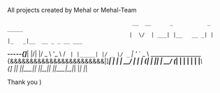 All projects created by Mehal or Mehal-Team


                                            __  __      _           _     _____                                          
                                           |  \/  | ___| |__   __ _| |   |_   _|__  __ _ _ __ ___                        
  __-----_________________{]_______________| |\/| |/ _ \ '_ \ / _` | |_____| |/ _ \/ _` | '_ ` _ \ __________________    
 {&&&&&&&&&&&&&&&&&&&&&&&&|]_______________| |  | |  __/ | | | (_| | |_____| |  __/ (_| | | | | | |___________________\  
                          {]               |_|  |_|\___|_| |_|\__,_|_|     |_|\___|\__,_|_| |_| |_|                    


Thank you )
